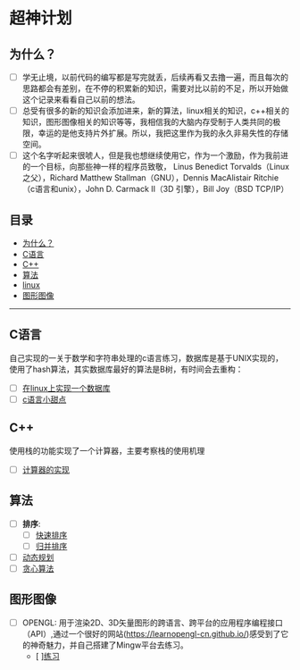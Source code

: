 # 超神计划

## 为什么？
- [ ] 学无止境，以前代码的编写都是写完就丢，后续再看又去撸一遍，而且每次的思路都会有差别，在不停的积累新的知识，需要对比以前的不足，所以开始做       这个记录来看看自己以前的想法。
- [ ] 总受有很多的新的知识会添加进来，新的算法，linux相关的知识，c++相关的知识，图形图像相关的知识等等，我相信我的大脑内存受制于人类共同的极         限，幸运的是他支持片外扩展。所以，我把这里作为我的永久非易失性的存储空间。
- [ ] 这个名字听起来很唬人，但是我也想继续使用它，作为一个激励，作为我前进的一个目标，向那些神一样的程序员致敬， Linus Benedict           Torvalds（Linux之父），Richard Matthew Stallman（GNU），Dennis MacAlistair Ritchie（c语言和unix），John D. Carmack II（3D 引擎），Bill Joy（BSD TCP/IP）

## 目录
- [为什么？](#为什么？)
- [C语言](#C语言)
- [C++](#C++)
- [算法](#算法)
- [linux](#linux)
- [图形图像](#图形图像)

---
## C语言
自己实现的一关于数学和字符串处理的c语言练习，数据库是基于UNIX实现的，使用了hash算法，其实数据库最好的算法是B树，有时间会去重构：
- [ ] [在linux上实现一个数据库](https://github.com/ShireHong/unix_c_db) 
- [ ] [c语言小甜点](https://github.com/ShireHong/algorithm-note/tree/master/c)

## C++
使用栈的功能实现了一个计算器，主要考察栈的使用机理
- [ ] [计算器的实现](https://github.com/ShireHong/algorithm-note/tree/master/c%2B%2B/calculator)

## 算法
- [ ]  **排序**:
    - [ ] [快速排序](https://github.com/ShireHong/algorithm-note/tree/master/sort) 
    - [ ] [归并排序](https://github.com/ShireHong/algorithm-note/tree/master/sort)
- [ ] [动态规划](https://github.com/ShireHong/algorithm-note/tree/master/dp) 
- [ ] [贪心算法](https://github.com/ShireHong/algorithm-note/tree/master/greedy) 

## 图形图像
- [ ] OPENGL:
  用于渲染2D、3D矢量图形的跨语言、跨平台的应用程序编程接口（API）,通过一个很好的网站(https://learnopengl-cn.github.io/)感受到了它的神奇魅力，并自己搭建了Mingw平台去练习。
    - [ ][练习](https://github.com/ShireHong/OpenGL/tree/master/OpenGL)





